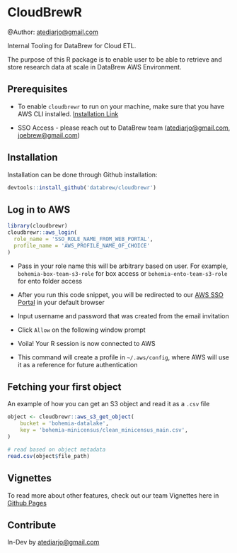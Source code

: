 # CloudBrewR

@Author: atediarjo@gmail.com

Internal Tooling for DataBrew for Cloud ETL. 

The purpose of this R package is to enable user to be able to retrieve and store research data at scale in DataBrew AWS Environment. 

## Prerequisites

- To enable `cloudbrewr` to run on your machine, make sure that you have AWS CLI installed. [Installation Link](https://docs.aws.amazon.com/cli/latest/userguide/getting-started-install.html)

- SSO Access - please reach out to DataBrew team (atediarjo@gmail.com, joebrew@gmail.com)

## Installation

Installation can be done through Github installation:

```r
devtools::install_github('databrew/cloudbrewr')
```

## Log in to AWS

```r
library(cloudbrewr)
cloudbrewr::aws_login(
  role_name = 'SSO_ROLE_NAME_FROM_WEB_PORTAL',
  profile_name = 'AWS_PROFILE_NAME_OF_CHOICE'
)
```

- Pass in your role name this will be arbitrary based on user. For example, `bohemia-box-team-s3-role` for box access or `bohemia-ento-team-s3-role` for ento folder access

- After you run this code snippet, you will be redirected to our [AWS SSO Portal](https://databrewllc.awsapps.com/start/#/) in your default browser

- Input username and password that was created from the email invitation

- Click `Allow` on the following window prompt

- Voila! Your R session is now connected to AWS

- This command will create a profile in `~/.aws/config`, where AWS will use it as a reference for future authentication


## Fetching your first object

An example of how you can get an S3 object and read it as a `.csv` file

```r
object <- cloudbrewr::aws_s3_get_object(
    bucket = 'bohemia-datalake',
    key = 'bohemia-minicensus/clean_minicensus_main.csv',
)

# read based on object metadata
read.csv(object$file_path)
```

## Vignettes

To read more about other features, check out our team Vignettes here in [Github Pages](http://www.databrew.cc/cloudbrewr/)

## Contribute

In-Dev by atediarjo@gmail.com
